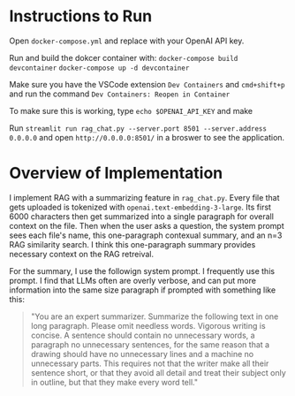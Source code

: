 # Instructions to Run
Open `docker-compose.yml` and replace <API-KEY> with your OpenAI API key.

Run and build the dokcer container with:
`docker-compose build devcontainer`
`docker-compose up -d devcontainer`

Make sure you have the VSCode extension `Dev Containers` and `cmd+shift+p` and run the command `Dev Containers: Reopen in Container`

To make sure this is working, type `echo $OPENAI_API_KEY` and make 

Run `streamlit run rag_chat.py --server.port 8501 --server.address 0.0.0.0` and open `http://0.0.0.0:8501/` in a broswer to see the application.

# Overview of Implementation
I implement RAG with a summarizing feature in `rag_chat.py`. Every file that gets uploaded is tokenized with `openai.text-embedding-3-large`. Its first 6000 characters then get summarized into a single paragraph for overall context on the file. Then when the user asks a question, the system prompt sees each file's name, this one-paragraph contexual summary, and an n=3 RAG similarity search. I think this one-paragraph summary provides necessary context on the RAG retreival.

For the summary, I use the followign system prompt. I frequently use this prompt. I find that LLMs often are overly verbose, and can put more information into the same size paragraph if prompted with something like this:
> "You are an expert summarizer. Summarize the following text in one long paragraph. Please omit needless words. Vigorous writing is concise. A sentence should contain no unnecessary words, a paragraph no unnecessary sentences, for the same reason that a drawing should have no unnecessary lines and a machine no unnecessary parts. This requires not that the writer make all their sentence short, or that they avoid all detail and treat their subject only in outline, but that they make every word tell."
